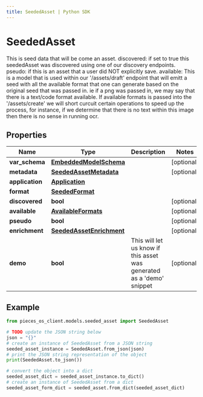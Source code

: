 ```yaml
---
title: SeededAsset | Python SDK
---
```


# SeededAsset

This is seed data that will be come an asset.  discovered: if set to true this seededAsset was discovered using one of our discovery endpoints.  pseudo: if this is an asset that a user did NOT explicitly save.  available: This is a model that is used within our '/assets/draft' endpoint that will emitt a seed with all the available format that one can generate based on the original seed that was passed in. ie if a png was passed in, we may  say that there is a text/code format available. If available formats is passed into the '/assets/create' we will short curcuit certain operations to speed up the process, for instance, if we determine that there is no text within this image then there is no sense in running ocr. 

## Properties

Name | Type | Description | Notes
------------ | ------------- | ------------- | -------------
**var_schema** | [**EmbeddedModelSchema**](EmbeddedModelSchema) |  | [optional] 
**metadata** | [**SeededAssetMetadata**](SeededAssetMetadata) |  | [optional] 
**application** | [**Application**](Application) |  | 
**format** | [**SeededFormat**](SeededFormat) |  | 
**discovered** | **bool** |  | [optional] 
**available** | [**AvailableFormats**](AvailableFormats) |  | [optional] 
**pseudo** | **bool** |  | [optional] 
**enrichment** | [**SeededAssetEnrichment**](SeededAssetEnrichment) |  | [optional] 
**demo** | **bool** | This will let us know if this asset was generated as a &#39;demo&#39; snippet | [optional] 

## Example

```python
from pieces_os_client.models.seeded_asset import SeededAsset

# TODO update the JSON string below
json = "{}"
# create an instance of SeededAsset from a JSON string
seeded_asset_instance = SeededAsset.from_json(json)
# print the JSON string representation of the object
print(SeededAsset.to_json())

# convert the object into a dict
seeded_asset_dict = seeded_asset_instance.to_dict()
# create an instance of SeededAsset from a dict
seeded_asset_form_dict = seeded_asset.from_dict(seeded_asset_dict)
```


